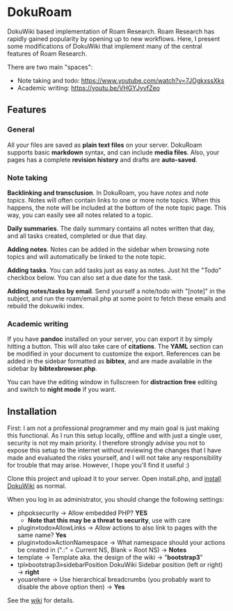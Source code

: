 # DokuRoam
DokuWiki based implementation of Roam Research. Roam Research has rapidly gained popularity by opening up to new workflows. Here, I present some modifications of DokuWiki that implement many of the central features of Roam Research.

There are two main "spaces":
* Note taking and todo: https://www.youtube.com/watch?v=7JOgkxssXks
* Academic writing: https://youtu.be/VHGYJyvfZeo

## Features
### General
All your files are saved as **plain text files** on your server. DokuRoam supports basic **markdown** syntax, and can include **media files**. Also, your pages has a complete **revision history** and drafts are **auto-saved**.

### Note taking
**Backlinking and transclusion**. In DokuRoam, you have *notes* and *note topics*. Notes will often contain links to one or more note topics. When this happens, the note will be included at the bottom of the note topic page. This way, you can easily see all notes related to a topic.

**Daily summaries**. The daily summary contains all notes written that day, and all tasks created, completed or due that day.

**Adding notes**. Notes can be added in the sidebar when browsing note topics and will automatically be linked to the note topic.

**Adding tasks**. You can add tasks just as easy as notes. Just hit the "Todo" checkbox below. You can also set a due date for the task.

**Adding notes/tasks by email**. Send yourself a note/todo with "\[note\]" in the subject, and run the roam/email.php at some point to fetch these emails and rebuild the dokuwiki index.

### Academic writing
If you have **pandoc** installed on your server, you can export it by simply hitting a button. This will also take care of **citations**. The **YAML** section can be modified in your document to customize the export. References can be added in the sidebar formatted as **bibtex**, and are made available in the sidebar by **bibtexbrowser.php**.

You can have the editing window in fullscreen for **distraction free** editing and switch to **night mode** if you want.

## Installation

First: I am not a professional programmer and my main goal is just making this functional. As I run this setup locally, offline and with just a single user, security is not my main priority. I therefore strongly advise you not to expose this setup to the internet without reviewing the changes that I have made and evaluated the risks yourself, and I will not take any responsibility for trouble that may arise. However, I hope you'll find it useful :)

Clone this project and upload it to your server. Open install.php, and [install DokuWiki](https://www.dokuwiki.org/install) as normal.

When you log in as administrator, you should change the following settings:

* phpoksecurity -> Allow embedded PHP? **YES**
  * **Note that this may be a threat to security**, use with care
* plugin»todo»AllowLinks -> Allow actions to also link to pages with the same name? **Yes**
* plugin»todo»ActionNamespace -> What namespace should your actions be created in (".:" = Current NS, Blank = Root NS)  -> **Notes**
* template -> Template aka. the design of the wiki -> "**bootstrap3**"
* tpl»bootstrap3»sidebarPosition DokuWiki Sidebar position (left or right) -> **right**
* youarehere -> Use hierarchical breadcrumbs (you probably want to disable the above option then) -> **Yes**

See the [wiki](https://github.com/andjar/dokuroam/wiki/) for details.
